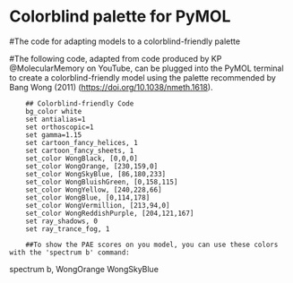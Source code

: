 # Colorblind palette for PyMOL
#The code for adapting models to a colorblind-friendly palette 

#The following code, adapted from code produced by KP @MolecularMemory on YouTube, can be plugged into the PyMOL terminal to create a colorblind-friendly model using the palette recommended by Bang Wong (2011) (https://doi.org/10.1038/nmeth.1618).

        ## Colorblind-friendly Code
        bg_color white
        set antialias=1
        set orthoscopic=1
        set gamma=1.15
        set cartoon_fancy_helices, 1
        set cartoon_fancy_sheets, 1
        set_color WongBlack, [0,0,0]
        set_color WongOrange, [230,159,0]
        set_color WongSkyBlue, [86,180,233]
        set_color WongBluishGreen, [0,158,115]
        set_color WongYellow, [240,228,66]
        set_color WongBlue, [0,114,178]
        set_color WongVermillion, [213,94,0]
        set_color WongReddishPurple, [204,121,167]
        set ray_shadows, 0
        set ray_trance_fog, 1

        ##To show the PAE scores on you model, you can use these colors with the 'spectrum b' command:

  spectrum b, WongOrange WongSkyBlue

